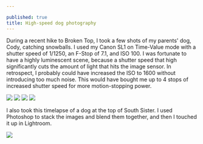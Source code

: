 ```yaml
---

published: true
title: High-speed dog photography
---
```

During a recent hike to Broken Top, I took a few shots of my parents' dog, Cody, catching snowballs. I used my Canon SL1 on Time-Value mode with a shutter speed of 1/1250, an F-Stop of 7.1, and ISO 100. I was fortunate to have a highly luminescent scene, because a shutter speed that high significantly cuts the amount of light that hits the image sensor. In retrospect, I probably could have increased the ISO to 1600 without introducing too much noise. This would have bought me up to 4 stops of increased shutter speed for more motion-stopping power.

![]({{site.cdn_path}}/2014/09/06/dog_1.jpg)
![]({{site.cdn_path}}/2014/09/06/dog_2.jpg)
![]({{site.cdn_path}}/2014/09/06/dog_3.jpg)
![]({{site.cdn_path}}/2014/09/06/dog_4.jpg)

I also took this timelapse of a dog at the top of South Sister. I used Photoshop to stack the images and blend them together, and then I touched it up in Lightroom.

![]({{site.cdn_path}}/2014/09/06/dog_5.jpg)
